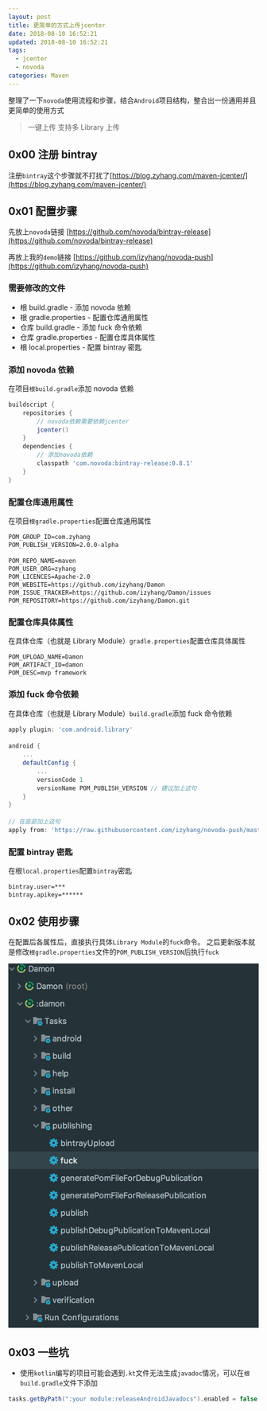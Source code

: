 ```yaml
---
layout: post
title: 更简单的方式上传jcenter
date: 2018-08-10 16:52:21
updated: 2018-08-10 16:52:21
tags:
  - jcenter
  - novoda
categories: Maven
---
```


整理了一下`novoda`使用流程和步骤，结合`Android`项目结构，整合出一份通用并且更简单的使用方式

> 一键上传
> 支持多 Library 上传

<!-- More -->

## 0x00 注册 bintray

注册`bintray`这个步骤就不打扰了[https://blog.zyhang.com/maven-jcenter/](https://blog.zyhang.com/maven-jcenter/)

## 0x01 配置步骤

先放上`novoda`链接
[https://github.com/novoda/bintray-release](https://github.com/novoda/bintray-release)

再放上我的`demo`链接
[https://github.com/izyhang/novoda-push](https://github.com/izyhang/novoda-push)

### 需要修改的文件

- 根 build.gradle - 添加 novoda 依赖
- 根 gradle.properties - 配置仓库通用属性
- 仓库 build.gradle - 添加 fuck 命令依赖
- 仓库 gradle.properties - 配置仓库具体属性
- 根 local.properties - 配置 bintray 密匙

### 添加 novoda 依赖

在项目`根build.gradle`添加 novoda 依赖

```groovy
buildscript {
    repositories {
        // novoda依赖需要依赖jcenter
        jcenter()
    }
    dependencies {
        // 添加novoda依赖
        classpath 'com.novoda:bintray-release:0.8.1'
    }
}
```

### 配置仓库通用属性

在项目`根gradle.properties`配置仓库通用属性

```properties
POM_GROUP_ID=com.zyhang
POM_PUBLISH_VERSION=2.0.0-alpha

POM_REPO_NAME=maven
POM_USER_ORG=zyhang
POM_LICENCES=Apache-2.0
POM_WEBSITE=https://github.com/izyhang/Damon
POM_ISSUE_TRACKER=https://github.com/izyhang/Damon/issues
POM_REPOSITORY=https://github.com/izyhang/Damon.git
```

### 配置仓库具体属性

在具体仓库（也就是 Library Module）`gradle.properties`配置仓库具体属性

```properties
POM_UPLOAD_NAME=Damon
POM_ARTIFACT_ID=damon
POM_DESC=mvp framework
```

### 添加 fuck 命令依赖

在具体仓库（也就是 Library Module）`build.gradle`添加 fuck 命令依赖

```groovy
apply plugin: 'com.android.library'

android {
    ...
    defaultConfig {
        ...
        versionCode 1
        versionName POM_PUBLISH_VERSION // 建议加上这句
    }
}

// 在底部加上这句
apply from: 'https://raw.githubusercontent.com/izyhang/novoda-push/master/gradle/push.gradle'
```

### 配置 bintray 密匙

在根`local.properties`配置`bintray`密匙

```properties
bintray.user=***
bintray.apikey=******
```

## 0x02 使用步骤

在配置后各属性后，直接执行具体`Library Module`的`fuck`命令。
之后更新版本就是修改`根gradle.properties`文件的`POM_PUBLISH_VERSION`后执行`fuck`

![](1.jpeg)

## 0x03 一些坑

- 使用`kotlin`编写的项目可能会遇到`.kt`文件无法生成`javadoc`情况，可以在`根build.gradle`文件下添加

```groovy
tasks.getByPath(":your module:releaseAndroidJavadocs").enabled = false
```
